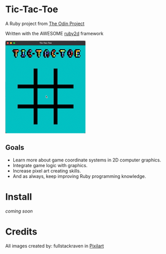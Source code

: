 # Tic-Tac-Toe
A Ruby project from [The Odin Project](https://www.theodinproject.com/lessons/ruby-tic-tac-toe)

Written with the AWESOME [ruby2d](http://www.ruby2d.com/) framework

![tic_tac_toe](lib/img/tic_tac_toe.gif)

## Goals

- Learn more about game coordinate systems in 2D computer graphics.
- Integrate game logic with graphics.
- Increase pixel art creating skills.
- And as always, keep improving Ruby programming knowledge.

# Install

*coming soon*

# Credits 

All images created by: fullstackraven in [Pixilart](https://www.pixilart.com/draw)
